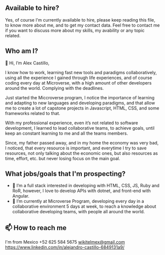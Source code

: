 ## Available to hire?
Yes, of course I'm currently available to hire, please keep reading this file, to know more about me, and to get my contact data. Feel free to contact me if you want to discuss more about my skills, my avability or any topic related.

## Who am I?
👋 Hi, I’m Alex Castillo, 

I know how to work, learning fast new tools and paradigms collaboratively, using all the experience I gained through life experiences, and of course coding every day at Microverse, with a high amount of other developers around the world. Complying with the deadlines.

Just started the Miccroverse program, I notice the importance of learning and adapting to new languages and developing paradigms, and that allow me to create a lot of capstone projects in Javascript, HTML, CSS, and some frameworks related to that.

With my professional experience, even it’s not related to software development, I learned to lead collaborative teams, to achieve goals, until keep an constant learning to me and all the teams members.

Since, my father passed away, and in my home the economy was very bad, I noticed, that every resource is important, and everytime I try to save resources, not only talking about the economic ones, but also resources as time, effort, etc. but never losing focus on the main goal.

## What jobs/goals that I'm prospecting?
- 👀 I’m a full stack interested in developing with HTML, CSS, JS, Ruby and RoR, however, I love to develop APIs with dotnet, and front-end with Angular.
- 🌱 I’m currently at Microverse Program, developing every day in a collaborative environment 5 days at week, to reach a knowledge about collaborative developing teams, with people all around the world.

## 📫 How to reach me 
  I'm from Mexico
  +52 625 584 5675
  wikitelmex@gmail.com
  https://www.linkedin.com/in/alejandro-castillo-6849131a9/
  

<!---
Wikitelmex/Wikitelmex is a ✨ special ✨ repository because its `README.md` (this file) appears on your GitHub profile.
You can click the Preview link to take a look at your changes.
--->
